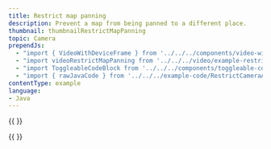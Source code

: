 ```yaml
---
title: Restrict map panning
description: Prevent a map from being panned to a different place.
thumbnail: thumbnailRestrictMapPanning
topic: Camera
prependJs:
  - "import { VideoWithDeviceFrame } from '../../../components/video-with-device-frame'"
  - "import videoRestrictMapPanning from '../../../video/example-restrictmappanning.mp4'"
  - "import ToggleableCodeBlock from '../../../components/toggleable-code-block'"
  - "import { rawJavaCode } from '../../../example-code/RestrictCameraActivity.js'"
contentType: example
language:
- Java
---
```


{{
  <VideoWithDeviceFrame
    videoFile={videoRestrictMapPanning}
    rotation="vertical"
    device="pixel-2"
  />
}}

<!-- Any notes about this example would go here.  -->

{{
  <ToggleableCodeBlock
    java={rawJavaCode}
  />
}}

